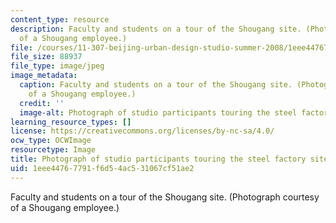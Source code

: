 ```yaml
---
content_type: resource
description: Faculty and students on a tour of the Shougang site. (Photograph courtesy
  of a Shougang employee.)
file: /courses/11-307-beijing-urban-design-studio-summer-2008/1eee44767791f6d54ac531067cf51ae2_11-307su08.jpg
file_size: 88937
file_type: image/jpeg
image_metadata:
  caption: Faculty and students on a tour of the Shougang site. (Photograph courtesy
    of a Shougang employee.)
  credit: ''
  image-alt: Photograph of studio participants touring the steel factory site.
learning_resource_types: []
license: https://creativecommons.org/licenses/by-nc-sa/4.0/
ocw_type: OCWImage
resourcetype: Image
title: Photograph of studio participants touring the steel factory site
uid: 1eee4476-7791-f6d5-4ac5-31067cf51ae2
---
```

Faculty and students on a tour of the Shougang site. (Photograph courtesy of a Shougang employee.)